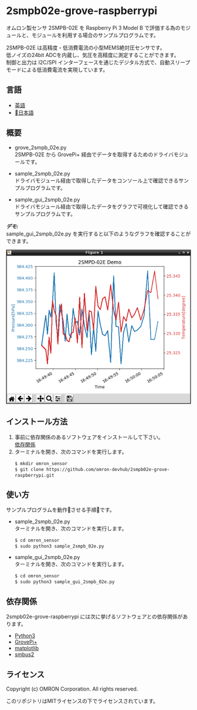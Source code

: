 # 2smpb02e-grove-raspberrypi
オムロン製センサ 2SMPB-02E を Raspberry Pi 3 Model B で評価する為のモジュールと、モジュールを利用する場合のサンプルプログラムです。  

2SMPB-02E は高精度・低消費電流の小型MEMS絶対圧センサです。  
低ノイズの24bit ADCを内蔵し、気圧を高精度に測定することができます。  
制御と出力は I2C/SPI インターフェースを通じたデジタル方式で、自動スリープモードによる低消費電流を実現しています。

## 言語
- [英語](./README.md)
- [日本語](./README_ja.md)

## 概要
- grove_2smpb_02e.py  
2SMPB-02E から GrovePi+ 経由でデータを取得するためのドライバモジュールです。

- sample_2smpb_02e.py  
ドライバモジュール経由で取得したデータをコンソール上で確認できるサンプルプログラムです。

- sample_gui_2smpb_02e.py  
ドライバモジュール経由で取得したデータをグラフで可視化して確認できるサンプルプログラムです。

***デモ:***  
sample_gui_2smpb_02e.py を実行すると以下のようなグラフを確認することができます。  

![Graph_2SMPB](Graph_2SMPB.png)

## インストール方法
1. 事前に依存関係のあるソフトウェアをインストールして下さい。  
    [依存関係](#link)
2. ターミナルを開き、次のコマンドを実行します。  
    ```
    $ mkdir omron_sensor
    $ git clone https://github.com/omron-devhub/2smpb02e-grove-raspberrypi.git
    ```

## 使い方
サンプルプログラムを動作させる手順です。

-  sample_2smpb_02e.py  
ターミナルを開き、次のコマンドを実行します。  
    ```
    $ cd omron_sensor
    $ sudo python3 sample_2smpb_02e.py
    ```
- sample_gui_2smpb_02e.py  
ターミナルを開き、次のコマンドを実行します。  
    ```
    $ cd omron_sensor
    $ sudo python3 sample_gui_2smpb_02e.py
    ```

## <a name="link"></a>依存関係
2smpb02e-grove-raspberrypi には次に挙げるソフトウェアとの依存関係があります。
- [Python3](https://www.python.org/)
- [GrovePi+](http://wiki.seeedstudio.com/GrovePi_Plus/)
- [matplotlib](https://matplotlib.org/)
- [smbus2](https://pypi.org/project/smbus2/)

## ライセンス
Copyright (c) OMRON Corporation. All rights reserved.

このリポジトリはMITライセンスの下でライセンスされています。
